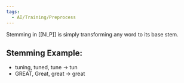 ```yaml
---
tags:
  - AI/Training/Preprocess
---
```



Stemming in [[NLP]] is simply transforming any word to its base stem.

## Stemming Example:
- tuning, tuned, tune -> tun
- GREAT, Great, great -> great